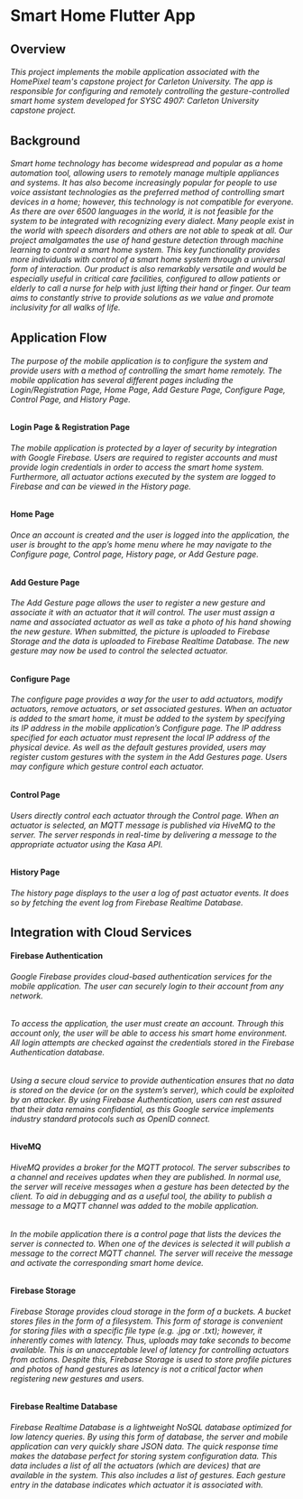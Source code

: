 # Smart Home Flutter App

## Overview
###### This project implements the mobile application associated with the HomePixel team's capstone project for Carleton University. The app is responsible for configuring and remotely controlling the gesture-controlled smart home system developed for SYSC 4907: Carleton University capstone project.  

## Background
###### Smart home technology has become widespread and popular as a home automation tool, allowing users to remotely manage multiple appliances and systems. It has also become increasingly popular for people to use voice assistant technologies as the preferred method of controlling smart devices in a home; however, this technology is not compatible for everyone. As there are over 6500 languages in the world, it is not feasible for the system to be integrated with recognizing every dialect. Many people exist in the world with speech disorders and others are not able to speak at all. Our project amalgamates the use of hand gesture detection through machine learning to control a smart home system. This key functionality provides more individuals with control of a smart home system through a universal form of interaction. Our product is also remarkably versatile and would be especially useful in critical care facilities, configured to allow patients or elderly to call a nurse for help with just lifting their hand or finger. Our team aims to constantly strive to provide solutions as we value and promote inclusivity for all walks of life. 

## Application Flow
###### The purpose of the mobile application is to configure the system and provide users with a method of controlling the smart home remotely. The mobile application has several different pages including the Login/Registration Page, Home Page, Add Gesture Page, Configure Page, Control Page, and History Page. 

#### Login Page & Registration Page
###### The mobile application is protected by a layer of security by integration with Google Firebase.  Users are required to register accounts and must provide login credentials in order to access the smart home system. Furthermore, all actuator actions executed by the system are logged to Firebase and can be viewed in the History page. 

#### Home Page
###### Once an account is created and the user is logged into the application, the user is brought to the app’s home menu where he may navigate to the Configure page, Control page, History page, or Add Gesture page.

#### Add Gesture Page
###### The Add Gesture page allows the user to register a new gesture and associate it with an actuator that it will control.  The user must assign a name and associated actuator as well as take a photo of his hand showing the new gesture.  When submitted, the picture is uploaded to Firebase Storage and the data is uploaded to Firebase Realtime Database.  The new gesture may now be used to control the selected actuator.  

#### Configure Page
###### The configure page provides a way for the user to add actuators, modify actuators, remove actuators, or set associated gestures.  When an actuator is added to the smart home, it must be added to the system by specifying its IP address in the mobile application’s Configure page. The IP address specified for each actuator must represent the local IP address of the physical device.  As well as the default gestures provided, users may register custom gestures with the system in the Add Gestures page.  Users may configure which gesture control each actuator. 

#### Control Page
###### Users directly control each actuator through the Control page.  When an actuator is selected, an MQTT message is published via HiveMQ to the server.  The server responds in real-time by delivering a message to the appropriate actuator using the Kasa API. 

#### History Page
###### The history page displays to the user a log of past actuator events.  It does so by fetching the event log from Firebase Realtime Database. 

## Integration with Cloud Services
#### Firebase Authentication
###### Google Firebase provides cloud-based authentication services for the mobile application. The user can securely login to their account from any network. 

###### To access the application, the user must create an account.  Through this account only, the user will be able to access his smart home environment.  All login attempts are checked against the credentials stored in the Firebase Authentication database.   

###### Using a secure cloud service to provide authentication ensures that no data is stored on the device (or on the system’s server), which could be exploited by an attacker. By using Firebase Authentication, users can rest assured that their data remains confidential, as this Google service implements industry standard protocols such as OpenID connect.   

#### HiveMQ
###### HiveMQ provides a broker for the MQTT protocol. The server subscribes to a channel and receives updates when they are published. In normal use, the server will receive messages when a gesture has been detected by the client. To aid in debugging and as a useful tool, the ability to publish a message to a MQTT channel was added to the mobile application.

###### In the mobile application there is a control page that lists the devices the server is connected to. When one of the devices is selected it will publish a message to the correct MQTT channel. The server will receive the message and activate the corresponding smart home device. 

#### Firebase Storage
###### Firebase Storage provides cloud storage in the form of a buckets.  A bucket stores files in the form of a filesystem.  This form of storage is convenient for storing files with a specific file type (e.g. .jpg or .txt); however, it inherently comes with latency.  Thus, uploads may take seconds to become available.  This is an unacceptable level of latency for controlling actuators from actions.  Despite this, Firebase Storage is used to store profile pictures and photos of hand gestures as latency is not a critical factor when registering new gestures and users. 

#### Firebase Realtime Database
###### Firebase Realtime Database is a lightweight NoSQL database optimized for low latency queries.  By using this form of database, the server and mobile application can very quickly share JSON data.  The quick response time makes the database perfect for storing system configuration data.  This data includes a list of all the actuators (which are devices) that are available in the system.  This also includes a list of gestures.  Each gesture entry in the database indicates which actuator it is associated with.

